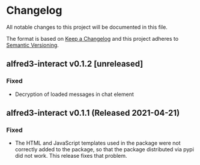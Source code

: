 # Changelog

All notable changes to this project will be documented in this file.

The format is based on [Keep a Changelog](https://keepachangelog.com/en/)
and this project adheres to [Semantic Versioning](https://semver.org/spec/v2.0.0.html).

## alfred3-interact v0.1.2 [unreleased]

### Fixed

- Decryption of loaded messages in chat element

## alfred3-interact v0.1.1 (Released 2021-04-21)

### Fixed

- The HTML and JavaScript templates used in the package were not correctly
  added to the package, so that the package distributed via pypi did
  not work. This release fixes that problem.